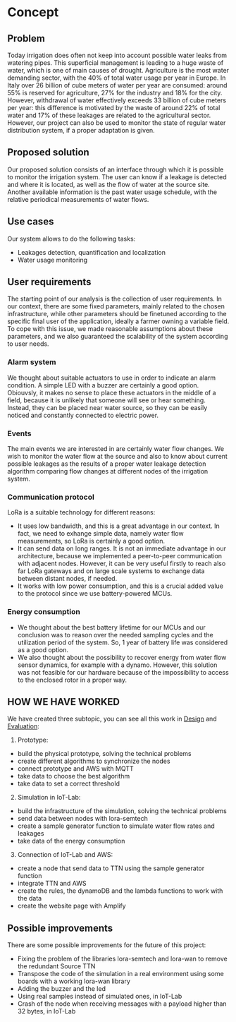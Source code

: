 # Concept

## Problem

Today irrigation does often not keep into account possible water leaks from watering pipes. This superficial management is leading to a huge waste of water, which is one of main causes of drought. Agriculture is the most water demanding sector, with the 40% of total water usage per year in Europe.
In Italy over 26 billion of cube meters of water per year are consumed: around 55% is reserved for agriculture, 27% for the industry and 18% for the city. However, withdrawal of water effectively exceeds 33 billion of cube meters per year: this difference is motivated by the waste of around 22% of total water and 17% of these leakages are related to the agricultural sector. However, our project can also be used to monitor the state of regular water distribution system, if a proper adaptation is given.

## Proposed solution

Our proposed solution consists of an interface through which it is possible to monitor the irrigation system. The user can know if a leakage is detected and where it is located, as well as the flow of water at the source site. Another available information is the past water usage schedule, with the relative periodical measurements of water flows.

## Use cases

Our system allows to do the following tasks:

* Leakages detection, quantification and localization
* Water usage monitoring

## User requirements

The starting point of our analysis is the collection of user requirements. In our context, there are some fixed parameters, mainly related to the chosen infrastructure, while other parameters should be finetuned according to the specific final user of the application, ideally a farmer owning a variable field. To cope with this issue, we made reasonable assumptions about these parameters, and we also guaranteed the scalability of the system according to user needs.

### Alarm system

We thought about suitable actuators to use in order to indicate an alarm condition. A simple LED with a buzzer are certainly a good option.
Obiouvsly, it makes no sense to place these actuators in the middle of a field, because it is unlikely that someone will see or hear something. Instead, they can be placed near water source, so they can be easily noticed and constantly connected to electric power.

### Events

The main events we are interested in are certainly water flow changes. We wish to monitor the water flow at the source and also to know about current possible leakages as the results of a proper water leakage detection algorithm comparing flow changes at different nodes of the irrigation system.

### Communication protocol

LoRa is a suitable technology for different reasons:

* It uses low bandwidth, and this is a great advantage in our context. In fact, we need to exhange simple data, namely water flow measurements, so LoRa is certainly a good option.
* It can send data on long ranges. It is not an immediate advantage in our architecture, because we implemented a peer-to-peer communication with adjacent nodes. However, it can be very useful firstly to reach also far LoRa gateways and on large scale systems to exchange data between distant nodes, if needed.
* It works with low power consumption, and this is a crucial added value to the protocol since we use battery-powered MCUs.

### Energy consumption

* We thought about the best battery lifetime for our MCUs and our conclusion was to reason over the needed sampling cycles and the utilization period of the system. So, 1 year of battery life was considered as a good option.
* We also thought about the possibility to recover energy from water flow sensor dynamics, for example with a dynamo. However, this solution was not feasible for our hardware because of the impossibility to access to the enclosed rotor in a proper way.

## HOW WE HAVE WORKED
We have created three subtopic, you can see all this work in [Design](https://github.com/simonescaccia/Irrigation-Water-Leakage-System/blob/main/Design.md) and [Evaluation](https://github.com/simonescaccia/Irrigation-Water-Leakage-System/blob/main/Evaluation.md):
1. Prototype:
* build the physical prototype, solving the technical problems
* create different algorithms to synchronize the nodes
* connect prototype and AWS with MQTT
* take data to choose the best algorithm
* take data to set a correct threshold
2. Simulation in IoT-Lab:
* build the infrastructure of the simulation, solving the technical problems
* send data between nodes with lora-semtech
* create a sample generator function to simulate water flow rates and leakages
* take data of the energy consumption
3. Connection of IoT-Lab and AWS:
* create a node that send data to TTN using the sample generator function
* integrate TTN and AWS
* create the rules, the dynamoDB and the lambda functions to work with the data
* create the website page with Amplify

## Possible improvements
There are some possible improvements for the future of this project:
* Fixing the problem of the libraries lora-semtech and lora-wan to remove the redundant Source TTN
* Transpose the code of the simulation in a real environment using some boards with a working lora-wan library
* Adding the buzzer and the led
* Using real samples instead of simulated ones, in IoT-Lab
* Crash of the node when receiving messages with a payload higher than 32 bytes, in IoT-Lab
